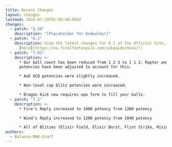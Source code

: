 ```yaml
---
title: Recent Changes
layout: changes
lastmod: 2024-07-29T01:09:49.994Z
changes:
  - patch: "5.58"
    description: "[Placeholder for Endwalker]"
  - patch: "6.1"
    description: View the latest changes for 6.1 at the Official Site, located
      [here](https://na.finalfantasyxiv.com/jobguide/monk/)!
  - patch: "7.01"
    description: >-
      * Our ball count has been reduced from 1 2 3 to 1 1 2. Raptor and coeurl
      potencies have been adjusted to account for this.

      * AoE GCD potencies were slightly increased.

      * Non-level cap blitz potencies were increased.

      * Dragon Kick now requires opo form to fill your balls.
  - patch: "7.2"
    description: >-
      * Fire's Reply increased to 1400 potency from 1200 potency

      * Wind's Reply increased to 1200 potency from 1040 potency

      * All of Blitzes (Elixir Field, Elixir Burst, Flint Strike, Rising Phoenix, Tornado Kick, Phantom Rush), Fire's Reply and Wind's Reply now only deal 40% reduced damage beyond the first target. Previously this was 50% for Phantom Rush, Fire's Reply and Wind's Reply, and 70% for all other Blitzes.
authors:
  - Balance-MNK-Staff
---
```


